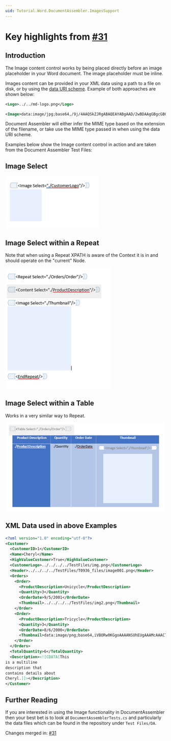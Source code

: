 ```yaml
---
uid: Tutorial.Word.DocumentAssembler.ImagesSupport
---
```


# Key highlights from [#31](https://github.com/sergey-tihon/Clippit/pull/31#issuecomment-874335292)

## Introduction

The Image content control works by being placed directly before an image placeholder in your Word document.  The image placeholder must be inline.

Images content can be provided in your XML data using a path to a file on disk, or by using the [data URI scheme](https://en.wikipedia.org/wiki/Data_URI_scheme).  Example of both approaches are shown below: 

```xml
<Logo>../../md-logo.png</Logo>
```
```xml
<Image>data:image/jpg;base64,/9j/4AAQSkZJRgABAQEAYABgAAD/2wBDAAgGBgcGBQgHBwcetc…</Image>
```

Document Assembler will either infer the MIME type based on the extension of the filename, or take use the MIME type passed in when using the data URI scheme.

Examples below show the Image content control in action and are taken from the Document Assembler Test Files:

## Image Select

![image1](../../images/word/documentassembler/image1.jpg)

## Image Select within a Repeat

Note that when using a Repeat XPATH is aware of the Context it is in and should operate on the "current" Node.

![image2](../../images/word/documentassembler/image2.png)

## Image Select within a Table

Works in a very similar way to Repeat.

![image3](../../images/word/documentassembler/image3.png)

## XML Data used in above Examples

```xml
<?xml version="1.0" encoding="utf-8"?>
<Customer>
  <CustomerID>1</CustomerID>
  <Name>Cheryl</Name>
  <HighValueCustomer>True</HighValueCustomer>
  <CustomerLogo>../../../../TestFiles/img.png</CustomerLogo>
  <Header>../../../../TestFiles/T0936_files/image001.png</Header>
  <Orders>
    <Order>
      <ProductDescription>Unicycle</ProductDescription>
      <Quantity>3</Quantity>
      <OrderDate>9/5/2001</OrderDate>
	  <Thumbnail>../../../../TestFiles/img2.png</Thumbnail>
    </Order>
    <Order>
      <ProductDescription>Tricycle</ProductDescription>
      <Quantity>3</Quantity>
      <OrderDate>8/6/2000</OrderDate>
	  <Thumbnail>data:image/png;base64,iVBORw0KGgoAAAANSUhEUgAAAMcAAACTCAYA...</Thumbnail>	  
    </Order>
  </Orders>
  <TotalQuantity>6</TotalQuantity>
  <Description><![CDATA[This
is a multiline
description that
contains details about
Cheryl.]]></Description>
</Customer>
```

## Further Reading

If you are interested in using the Image functionality in DocumentAssembler then your best bet is to look at `DocumentAssemblerTests.cs` and particularly the data files which can be found in the repository under `Test Files/DA`.

Changes merged in: [#31](https://github.com/sergey-tihon/Clippit/pull/31)